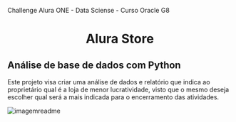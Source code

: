 Challenge Alura ONE - Data Sciense - Curso Oracle G8

<h1 align="center"> Alura Store </h1>
<h2> Análise de base de dados com Python</h2>
<h> Este projeto visa criar uma análise de dados e relatório que indica ao proprietário qual é a loja de menor lucratividade, visto que o mesmo deseja escolher qual será a mais indicada para o encerramento das atividades. </h>

![imagemreadme](https://github.com/user-attachments/assets/14ef7719-5b2d-47fd-9621-a7bdbcc6aa67)
